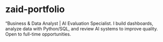 # zaid-portfolio
“Business &amp; Data Analyst | AI Evaluation Specialist. I build dashboards, analyze data with Python/SQL, and review AI systems to improve quality. Open to full-time opportunities.
